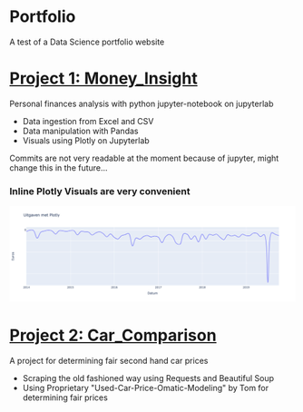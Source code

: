 # Portfolio
A test of a Data Science portfolio website

# [Project 1: Money_Insight](https://github.com/WeaverTL/money-insight)
Personal finances analysis with python jupyter-notebook on jupyterlab
  - Data ingestion from Excel and CSV
  - Data manipulation with Pandas
  - Visuals using Plotly on Jupyterlab
 
Commits are not very readable at the moment because of jupyter, might change this in the future...

### Inline Plotly Visuals are very convenient

![](/images/PlotlyVisual.png)

# [Project 2: Car_Comparison](https://github.com/WeaverTL/Car_Comparison)
A project for determining fair second hand car prices
  - Scraping the old fashioned way using Requests and Beautiful Soup
  - Using Proprietary "Used-Car-Price-Omatic-Modeling" by Tom for determining fair prices
